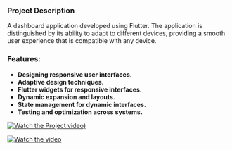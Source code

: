### Project Description

A dashboard application developed using Flutter. The application is distinguished by its ability to adapt to different devices, providing a smooth user experience that is compatible with any device.

### Features:

- **Designing responsive user interfaces.**
- **Adaptive design techniques.**
- **Flutter widgets for responsive interfaces.**
- **Dynamic expansion and layouts.**
- **State management for dynamic interfaces.**
- **Testing and optimization across systems.**


[![Watch the Project video]([AOn4CLD469l_C1wyptVSW6UacrtlbHFNAw))]([https://www.youtube.com/watch?v=YOUR_VIDEO_ID](https://youtu.be/sP80J4IJfek))


[![Watch the video](https://i9.ytimg.com/vi/sP80J4IJfek/maxresdefault.jpg?v=6627bca8&sqp=CITX6bQG&rs=AOn4CLAFoz7TsRh-IiL3KBQ9FwXljQTSoQ)](https://youtu.be/sP80J4IJfek)
